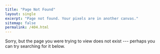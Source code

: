 ```yaml
---
title: "Page Not Found"
layout: single
excerpt: "Page not found. Your pixels are in another canvas."
sitemap: false
permalink: /404.html
---
```


Sorry, but the page you were trying to view does not exist ---  perhaps you can try searching for it below.

<script type="text/javascript">
  var GOOG_FIXURL_LANG = "en"
  var GOOG_FIXURL_SITE = "{{ site.url }}"
</script>
<script type="text/javascript" src="//linkhelp.clients.google.com/tbproxy/lh/wm/fixurl.js">
</script>
